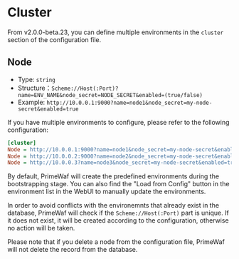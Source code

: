 # Cluster
From v2.0.0-beta.23, you can define multiple environments in the `cluster` section of the configuration file.

## Node
- Type: `string`
- Structure：`Scheme://Host(:Port)?name=ENV_NAME&node_secret=NODE_SECRET&enabled=(true/false)`
- Example: `http://10.0.0.1:9000?name=node1&node_secret=my-node-secret&enabled=true`

If you have multiple environments to configure, please refer to the following configuration:
```ini
[cluster]
Node = http://10.0.0.1:9000?name=node1&node_secret=my-node-secret&enabled=true
Node = http://10.0.0.2:9000?name=node2&node_secret=my-node-secret&enabled=false
Node = http://10.0.0.3?name=node3&node_secret=my-node-secret&enabled=true
```

By default, PrimeWaf will create the predefined environments during the bootstrapping stage.
You can also find the "Load from Config" button in the environment list in the WebUI to manually update the environments.

In order to avoid conflicts with the environemnts that already exist in the database,
PrimeWaf will check if the `Scheme://Host(:Port)` part is unique.
If it does not exist, it will be created according to the configuration, otherwise no action will be taken.

Please note that if you delete a node from the configuration file, PrimeWaf will not delete the record from the database.
